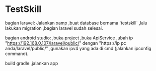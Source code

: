 # TestSkill
 
 bagian laravel: 
 Jalankan xamp
 ,buat database bernama 'testskill'
 ,lalu lakukan migration
 ,bagian laravel sudah selesai.
 
 bagian android studio:
 ,buka project
 ,buka ApiService
 ,ubah ip "https://192.168.0.107/laravel/public/" dengan "https://ip pc anda/laravel/public/"
 ,gunakan ipv4 yang ada di cmd (jalankan ipconfig command).


 build gradle
 ,jalankan app
 
 
